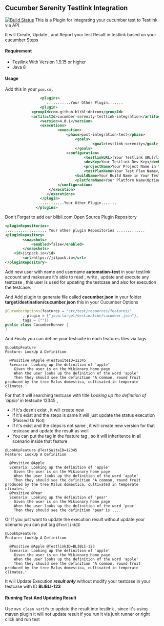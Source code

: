 Cucumber Serenity Testlink Integration
--------------------------
[![Build Status](https://travis-ci.org/bliblidotcom/cucumber-serenity-testlink-integration.svg?branch=master)](https://travis-ci.org/bliblidotcom/cucumber-serenity-testlink-integration)
This is a Plugin for integrating your cucumber test to Testlink via API 

It will Create, Update , and Report your test Result in testlink based on your cucumber Steps

#### Requirement
- Testlink With Version 1.9.15 or higher 
- Java 8 

#### Usage
 
Add this in your ```pom.xml```

```xml
                <plugins>
                   ...........Your Other Plugin.......
                <plugin>
	    	<groupId>com.github.bliblidotcom</groupId>
	    	<artifactId>cucumber-serenity-testlink-integration</artifactId>
                <version>4.0.1</version>
                <executions>
                    	<execution>
                        	<phase>post-integration-test</phase>
                        		<goals>
                            			<goal>testlink-serenity</goal>
                        		</goals>
                        	<configuration>
                            		<testlinkURL>[Your Testlink URL]/lib/api/xmlrpc/v1/xmlrpc.php</testlinkURL>
                            		<devKey>Your Testlink Dev Key</devKey>
                            		<projectName>Your Project Name in testlink (Ex Finance , Android Apps)</projectName>
               	            		<testPlanName>Your Test Plan Name</testPlanName>
              		        	<buildName>Your Build Name in Your Test Plan Name</buildName>
                 	        	<platformName>Your Platform Name(Optional)</platformName>
              		 	</configuration>
                	</execution>
             	   </executions>
            	</plugin>
                ...........Your Other Plugin.......
              </plugins>
``` 
Don't Forget to add our blibli.com Open Source Plugin Repository 

```xml
<pluginRepositories>
................... Your other plugin Repositories .............
<pluginRepository>
    	<snapshots>
        	<enabled>false</enabled>
    	</snapshots>
	<id>jitpack.io</id>
    	<url>https://jitpack.io</url>
</pluginRepository>
```

Add new user with name and username **automation-test** in your testlink account and makesure it's able to read , write , update and execute any testcase , this user is used for updating the testcase and also for execution the testcase.

And Add plugin to generate file called **cucumber.json** in your folder **target/destination/cucumber.json** this in your Cucumber Options
```java
@CucumberOptions(features = "src/test/resources/features/"
        , plugin = {"json:target/destination/cucumber.json"},
        tags = {""})
public class CucumberRunner {
}
```
And Finaly you can define your testsuite in each features files via tags
```gherkin
@LookUpFeature 
Feature: LookUp A Definition

  @Positive @Apple @TestSuiteID=12345
  Scenario: Looking up the definition of 'apple'
    Given the user is on the Wikionary home page
    When the user looks up the definition of the word 'apple'
    Then they should see the definition 'A common, round fruit produced by the tree Malus domestica, cultivated in temperate climates.'
```
For that it will searching testcase with title _Looking up the definition of 'apple'_ in testsuite 12345 , 
- if it's desn't exist , it will create new
- if it's exist and the steps is same it will just update the status execution (Passed Or Not)
- if it's exist and the steps is not same , it will create new version for that testcase and update the result as well
- You can put the tag in the feature tag , so it will inheritence in all scenario inside that feature

```gherkin
@LookUpFeature @TestSuiteID=12345
Feature: LookUp A Definition

  @Positive @Apple 
  Scenario: Looking up the definition of 'apple'
    Given the user is on the Wikionary home page
    When the user looks up the definition of the word 'apple'
    Then they should see the definition 'A common, round fruit produced by the tree Malus domestica, cultivated in temperate climates.'
  @Positive @Pear 
  Scenario: Looking up the definition of 'pear'
    Given the user is on the Wikionary home page
    When the user looks up the definition of the word 'pear'
    Then they should see the definition 'pear is ....'
``` 

Or If you just want to update the execution result without update your scenario you can put tag `@TestlinkID`
```gherkin
@LookUpFeature 
Feature: LookUp A Definition

  @Positive @Apple @TestlinkID=BLIBLI-123
  Scenario: Looking up the definition of 'apple'
    Given the user is on the Wikionary home page
    When the user looks up the definition of the word 'apple'
    Then they should see the definition 'A common, round fruit produced by the tree Malus domestica, cultivated in temperate climates.'
```

It will Update Execution ***result only*** without modify your testcase in your testcase with ID **BLIBLI-123**

#### Running Test And Updating Result

Use `mvn clean verify` to update the result into testlink , since it's using maven plugin it will not update result if you run it via junit runner or right click and run test
